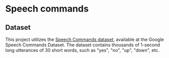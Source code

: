 # Speech commands
## Dataset
This project utilizes the [Speech Commands dataset](http://download.tensorflow.org/data/speech_commands_v0.02.tar.gz), available at the Google Speech Commands Dataset. The dataset contains thousands of 1-second long utterances of 30 short words, such as "yes", "no", "up", "down", etc.
